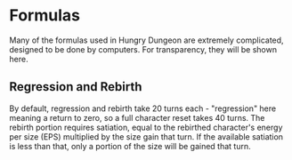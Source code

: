 # Formulas

Many of the formulas used in Hungry Dungeon are extremely complicated, designed
to be done by computers. For transparency, they will be shown here.

## Regression and Rebirth

By default, regression and rebirth take 20 turns each - "regression" here
meaning a return to zero, so a full character reset takes 40 turns. The rebirth
portion requires satiation, equal to the rebirthed character's energy per size
(EPS) multiplied by the size gain that turn. If the available satiation is less
than that, only a portion of the size will be gained that turn.
